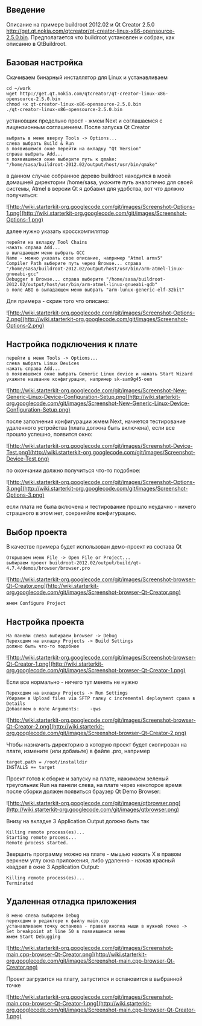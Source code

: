 ## Введение ##

Описание на примере buildroot 2012.02 и Qt Creator 2.5.0 http://get.qt.nokia.com/qtcreator/qt-creator-linux-x86-opensource-2.5.0.bin. Предполагается что buildroot установлен и собран, как описанно в QtBuildroot.

## Базовая настройка ##

Скачиваем бинарный инсталлятор для Linux и устанавливаем

```
cd ~/work
wget http://get.qt.nokia.com/qtcreator/qt-creator-linux-x86-opensource-2.5.0.bin
chmod +x qt-creator-linux-x86-opensource-2.5.0.bin
./qt-creator-linux-x86-opensource-2.5.0.bin
```
установщик предельно прост - жмем Next и соглашаемся с лицензионным соглашением. После запуска Qt Creator
```
выбрать в меню вверху Tools -> Options...
слева выбрать Build & Run
в появившемся окне перейти на вкладку "Qt Version"
справа выбрать Add...
в появившемся окне выберите путь к qmake:
"/home/sasa/buildroot-2012.02/output/host/usr/bin/qmake"
```
в данном случае собранное дерево buildroot находится в моей домашней директории /home/sasa, укажите путь аналогично для своей системы, Atmel в версии Qt я добавил для удобства, вот что должно получиться:

![http://wiki.starterkit-org.googlecode.com/git/images/Screenshot-Options-1.png](http://wiki.starterkit-org.googlecode.com/git/images/Screenshot-Options-1.png)

далее нужно указать кросскомпилятор
```
перейти на вкладку Tool Chains
нажать справа Add...
в выпадающем меню выбрать GCC
Name - можно указать свое описание, например "Atmel armv5"
Compiler Path выберите путь через Browse... справа "/home/sasa/buildroot-2012.02/output/host/usr/bin/arm-atmel-linux-gnueabi-gcc"
Debugger в Browse... справа выберите "/home/sasa/buildroot-2012.02/output/host/usr/bin/arm-atmel-linux-gnueabi-gdb"
в поле ABI в выпадающем меню выбрать "arm-lunux-generic-elf-32bit"
```
Для примера - скрин того что описано:

![http://wiki.starterkit-org.googlecode.com/git/images/Screenshot-Options-2.png](http://wiki.starterkit-org.googlecode.com/git/images/Screenshot-Options-2.png)

## Настройка подключения к плате ##

```
перейти в меню Tools -> Options...
слева выбрать Linux Devices
нажать справа Add... 
в появившемся окне выбрать Generic Linux device и нажать Start Wizard
укажите название конфигурации, например sk-sam9g45-oem
```

![http://wiki.starterkit-org.googlecode.com/git/images/Screenshot-New-Generic-Linux-Device-Configuration-Setup.png](http://wiki.starterkit-org.googlecode.com/git/images/Screenshot-New-Generic-Linux-Device-Configuration-Setup.png)

после заполнения конфигурации жмем Next, начнется тестирование удаленного устройства (плата должна быть включена), если все прошло успешно, появится окно:

![http://wiki.starterkit-org.googlecode.com/git/images/Screenshot-Device-Test.png](http://wiki.starterkit-org.googlecode.com/git/images/Screenshot-Device-Test.png)

по окончании должно получиться что-то подобное:

![http://wiki.starterkit-org.googlecode.com/git/images/Screenshot-Options-3.png](http://wiki.starterkit-org.googlecode.com/git/images/Screenshot-Options-3.png)

если плата не была включена и тестирование прошло неудачно - ничего страшного в этом нет, сохраняйте конфигурацию.

## Выбор проекта ##

В качестве примера будет использован демо-проект из состава Qt
```
Открываем меню File -> Open File or Project...
выбираем проект buildroot-2012.02/output/build/qt-4.7.4/demos/browser/browser.pro
```

![http://wiki.starterkit-org.googlecode.com/git/images/Screenshot-browser-Qt-Creator.png](http://wiki.starterkit-org.googlecode.com/git/images/Screenshot-browser-Qt-Creator.png)

```
жмем Configure Project
```

## Настройка проекта ##

```
На панели слева выбираем browser -> Debug
Переходим на вкладку Projects -> Build Settings
должно быть что-то подобное
```

![http://wiki.starterkit-org.googlecode.com/git/images/Screenshot-browser-Qt-Creator-1.png](http://wiki.starterkit-org.googlecode.com/git/images/Screenshot-browser-Qt-Creator-1.png)

Если все нормально - ничего тут менять не нужно

```
Переходим на вкладку Projects -> Run Settings
Убираем в Upload files via SFTP галку с incremental deployment срава в Details
Добавляем в поле Arguments:    -qws
```

![http://wiki.starterkit-org.googlecode.com/git/images/Screenshot-browser-Qt-Creator-2.png](http://wiki.starterkit-org.googlecode.com/git/images/Screenshot-browser-Qt-Creator-2.png)

Чтобы назначить директорию в которую проект будет скопирован на плате, измените (или добавьте) в файле .pro, например
```
target.path = /root/installdir
INSTALLS += target
```

Проект готов к сборке и запуску на плате, нажимаем зеленый треугольник Run на панели слева, на плате через некоторое время после сборки должен появиться браузер Qt Demo Browser:

![http://wiki.starterkit-org.googlecode.com/git/images/qtbrowser.png](http://wiki.starterkit-org.googlecode.com/git/images/qtbrowser.png)

Внизу на вкладке 3 Application Output должно быть так

```
Killing remote process(es)...
Starting remote process...
Remote process started.
```

Звершить программу можно на плате - мышью нажать X в правом верхнем углу окна приложения, либо удаленно - нажав красный квадрат в окне 3 Application Output:

```
Killing remote process(es)...
Terminated
```

## Удаленная отладка приложения ##

```
В меню слева выбираем Debug
переходим в редакторе к файлу main.cpp
устанавливаем точку останова - правая кнопка мыши в нужной точке -> Set breakpoint at line 50 в появившемся меню
жмем Start Debugging
```

![http://wiki.starterkit-org.googlecode.com/git/images/Screenshot-main.cpp-browser-Qt-Creator.png](http://wiki.starterkit-org.googlecode.com/git/images/Screenshot-main.cpp-browser-Qt-Creator.png)

Проект загрузится на плату, запустится и остановится в выбранной точке

![http://wiki.starterkit-org.googlecode.com/git/images/Screenshot-main.cpp-browser-Qt-Creator-1.png](http://wiki.starterkit-org.googlecode.com/git/images/Screenshot-main.cpp-browser-Qt-Creator-1.png)